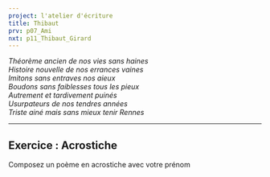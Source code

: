 ```yaml
---
project: l'atelier d'écriture
title: Thibaut
prv: p07_Ami
nxt: p11_Thibaut_Girard
---
```


*Théorème ancien de nos vies sans haines  
Histoire nouvelle de nos errances vaines  
Imitons sans entraves nos aieux  
Boudons sans faiblesses tous les pieux  
Autrement et tardivement puinés  
Usurpateurs de nos tendres années  
Triste ainé mais sans mieux tenir Rennes*

---
## Exercice : Acrostiche
Composez un poème en acrostiche avec votre prénom
